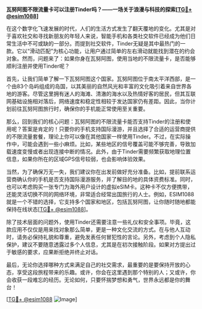 **瓦努阿图不限流量卡可以注册Tinder吗？——一场关于浪漫与科技的探索[[TG💪+ @esim1088](https://t.me/s/esim1088)]**

在这个数字化飞速发展的时代，人们的生活方式发生了翻天覆地的变化。尤其是对于喜欢社交和寻找新朋友的年轻人来说，智能手机和各类社交软件已经成为他们日常生活中不可或缺的一部分。而提到社交软件，Tinder无疑是其中最热门的一款。它以“滑动匹配”为核心功能，让用户通过简单的左右滑动就能找到潜在的约会对象。然而，问题来了：如果你身在瓦努阿图，使用当地的不限流量卡，是否能够顺利注册并使用Tinder呢？

首先，让我们简单了解一下瓦努阿图这个国家。瓦努阿图位于南太平洋西部，是一个由83个岛屿组成的岛国，以其美丽的自然风光和丰富的文化吸引着来自世界各地的游客。尽管这里拥有迷人的海滩、清澈的海水以及热情好客的居民，但其互联网基础设施相对落后，网络速度和稳定性相较于发达国家仍有差距。因此，当你计划前往瓦努阿图旅行时，确保你的手机能正常使用至关重要。

那么，回到我们的核心问题：瓦努阿图的不限流量卡能否支持Tinder的注册和使用呢？答案是肯定的！只要你的手机支持国际漫游，并且选择了合适的运营商提供的不限流量套餐，理论上你可以像在其他国家一样使用Tinder。不过，在实际操作中，可能会遇到一些小麻烦。比如，某些地区的信号覆盖可能不够完善，导致加载速度变慢或者出现连接中断的情况。此外，由于Tinder需要频繁获取地理位置信息，如果你所在的区域GPS信号较弱，也会影响体验效果。

当然，为了确保万无一失，我们建议你在出发前做好充分准备。比如，提前联系运营商确认你的手机是否支持国际漫游服务，并了解目的地的具体资费标准。同时，也可以考虑购买一张专门为海外用户设计的虚拟eSIM卡。这种卡不仅方便携带，还能灵活切换不同的网络环境，非常适合经常出国旅行的人士。例如，ESIM1088就是一个不错的选择，它支持多个国家和地区，包括瓦努阿图，让你随时随地都能保持在线状态[[TG💪+ @esim1088](https://t.me/s/esim1088)]。

除了技术层面的问题外，使用Tinder还需要注意一些礼仪和安全事项。毕竟，这款应用不仅仅是用来找对象那么简单，更是一种文化交流的方式。在与他人互动时，请务必保持礼貌和尊重，避免发表任何冒犯性的言论。另外，考虑到个人隐私保护，建议不要随意透露过多个人信息，尤其是在初次接触阶段。如果对方提出过于敏感的要求，应果断拒绝并终止对话。

最后，无论你选择哪种方式来满足自己的社交需求，最重要的是要保持开放的心态，享受这段旅程带来的乐趣。或许，你会在这里遇到那个特别的人；又或许，你会收获一段难忘的经历。无论如何，只要怀揣梦想和勇气，世界永远都是你的舞台！

[[TG💪+ @esim1088](https://t.me/s/esim1088) ![Image](https://i.postimg.cc/4NQfJmqS/Snipaste-2025-05-13-00-14-12.png)]